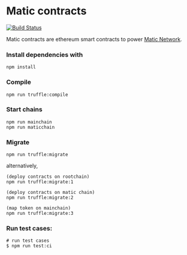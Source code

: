 # Matic contracts

[![Build Status](https://travis-ci.org/maticnetwork/contracts.svg?branch=master)](https://travis-ci.org/maticnetwork/contracts)

Matic contracts are ethereum smart contracts to power [Matic Network](https://matic.network).

### Install dependencies with

```
npm install
```

### Compile
```
npm run truffle:compile
```

### Start chains
```
npm run mainchain
npm run maticchain
```

### Migrate
```
npm run truffle:migrate
```
alternatively,
```
(deploy contracts on rootchain)
npm run truffle:migrate:1

(deploy contracts on matic chain)
npm run truffle:migrate:2

(map token on mainchain)
npm run truffle:migrate:3
```


### Run test cases:

```
# run test cases
$ npm run test:ci
```
